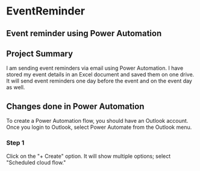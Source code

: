 # EventReminder 
## Event reminder using Power Automation

## Project Summary
I am sending event reminders via email using Power Automation. I have stored my event details in an Excel document and saved them on one drive. 
It will send event reminders one day before the event and on the event day as well.

## Changes done in Power Automation
To create a Power Automation flow, you should have an Outlook account. Once you login to Outlook, select Power Automate from the Outlook menu. 

### Step 1
Click on the "+ Create" option. It will show multiple options; select "Scheduled cloud flow."
